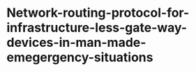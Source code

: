 # Network-routing-protocol-for-infrastructure-less-gate-way-devices-in-man-made-emegergency-situations